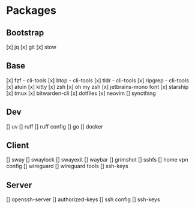 # Packages
## Bootstrap
[x] jq
[x] git
[x] stow

## Base
[x] fzf - cli-tools
[x] btop - cli-tools
[x] tldr - cli-tools
[x] ripgrep - cli-tools
[x] atuin
[x] kitty
[x] zsh
[x] oh my zsh
[x] jetbrains-mono font
[x] starship
[x] tmux
[x] bitwarden-cli
[x] dotfiles
[x] neovim
[] syncthing

## Dev
[] uv
[] ruff
[] ruff config
[] go
[] docker

## Client
[] sway
[] swaylock
[] swayexit
[] waybar
[] grimshot
[] sshfs
[] home vpn config
[] wireguard
[] wireguard tools
[] ssh-keys

## Server
[] openssh-server
[] authorized-keys
[] ssh config
[] ssh-keys

